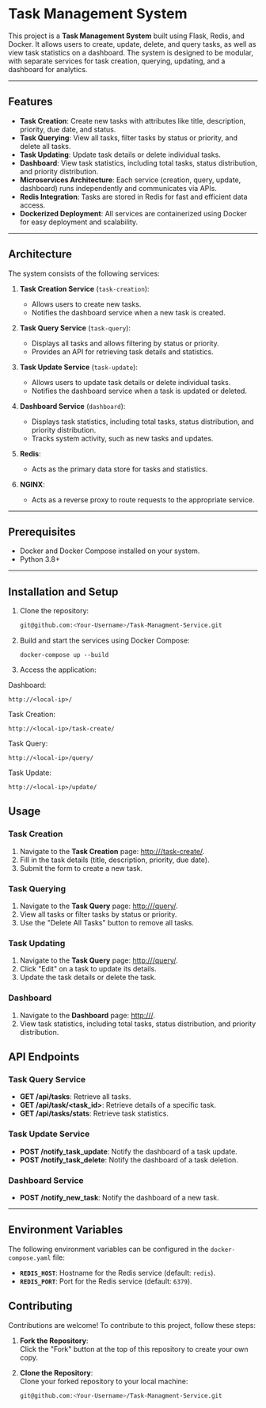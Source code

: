 # Task Management System

This project is a **Task Management System** built using Flask, Redis, and Docker. It allows users to create, update, delete, and query tasks, as well as view task statistics on a dashboard. The system is designed to be modular, with separate services for task creation, querying, updating, and a dashboard for analytics.

---

## Features

- **Task Creation**: Create new tasks with attributes like title, description, priority, due date, and status.
- **Task Querying**: View all tasks, filter tasks by status or priority, and delete all tasks.
- **Task Updating**: Update task details or delete individual tasks.
- **Dashboard**: View task statistics, including total tasks, status distribution, and priority distribution.
- **Microservices Architecture**: Each service (creation, query, update, dashboard) runs independently and communicates via APIs.
- **Redis Integration**: Tasks are stored in Redis for fast and efficient data access.
- **Dockerized Deployment**: All services are containerized using Docker for easy deployment and scalability.

---

## Architecture

The system consists of the following services:

1. **Task Creation Service** (`task-creation`):
   - Allows users to create new tasks.
   - Notifies the dashboard service when a new task is created.

2. **Task Query Service** (`task-query`):
   - Displays all tasks and allows filtering by status or priority.
   - Provides an API for retrieving task details and statistics.

3. **Task Update Service** (`task-update`):
   - Allows users to update task details or delete individual tasks.
   - Notifies the dashboard service when a task is updated or deleted.

4. **Dashboard Service** (`dashboard`):
   - Displays task statistics, including total tasks, status distribution, and priority distribution.
   - Tracks system activity, such as new tasks and updates.

5. **Redis**:
   - Acts as the primary data store for tasks and statistics.

6. **NGINX**:
   - Acts as a reverse proxy to route requests to the appropriate service.

---

## Prerequisites

- Docker and Docker Compose installed on your system.
- Python 3.8+

---

## Installation and Setup

1. Clone the repository:
   ```bash
   git@github.com:<Your-Username>/Task-Managment-Service.git
   
2. Build and start the services using Docker Compose:
    ```
    docker-compose up --build
    ```
3. Access the application:

Dashboard: 
```
http://<local-ip>/
```
Task Creation: 
```
http://<local-ip>/task-create/
```
Task Query: 
```
http://<local-ip>/query/
```
Task Update:
```
http://<local-ip>/update/
```

## Usage

### Task Creation
1. Navigate to the **Task Creation** page: [http://<local-ip>/task-create/](http://<local-ip>/task-create/).
2. Fill in the task details (title, description, priority, due date).
3. Submit the form to create a new task.

### Task Querying
1. Navigate to the **Task Query** page: [http://<local-ip>/query/](http://<local-ip>/query/).
2. View all tasks or filter tasks by status or priority.
3. Use the "Delete All Tasks" button to remove all tasks.

### Task Updating
1. Navigate to the **Task Query** page: [http://<local-ip>/query/](http://<local-ip>/query/).
2. Click "Edit" on a task to update its details.
3. Update the task details or delete the task.

### Dashboard
1. Navigate to the **Dashboard** page: [http://<local-ip>/](http://<local-ip>/).
2. View task statistics, including total tasks, status distribution, and priority distribution.

## API Endpoints

### Task Query Service
- **GET /api/tasks**: Retrieve all tasks.
- **GET /api/task/<task_id>**: Retrieve details of a specific task.
- **GET /api/tasks/stats**: Retrieve task statistics.

### Task Update Service
- **POST /notify_task_update**: Notify the dashboard of a task update.
- **POST /notify_task_delete**: Notify the dashboard of a task deletion.

### Dashboard Service
- **POST /notify_new_task**: Notify the dashboard of a new task.

---

## Environment Variables

The following environment variables can be configured in the `docker-compose.yaml` file:

- **`REDIS_HOST`**: Hostname for the Redis service (default: `redis`).
- **`REDIS_PORT`**: Port for the Redis service (default: `6379`).

## Contributing

Contributions are welcome! To contribute to this project, follow these steps:

1. **Fork the Repository**:  
   Click the "Fork" button at the top of this repository to create your own copy.

2. **Clone the Repository**:  
   Clone your forked repository to your local machine:
   ```bash
   git@github.com:<Your-Username>/Task-Managment-Service.git